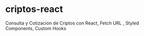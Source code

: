 # criptos-react
Consulta y Cotizacion de Criptos con React, Fetch URL , Styled Components, Custom Hooks
